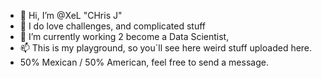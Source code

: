 - 👋 Hi, I’m @XeL "CHris J" 
- 👀 I do love challenges, and complicated stuff
- 🌱 I’m currently working 2 become a Data Scientist, 
- 📫 This is my playground, so you´ll see here weird stuff uploaded here.
- 50% Mexican / 50% American, feel free to send a message.
<!---
Chelqq/Chelqq is a ✨ special ✨ repository because its `README.md` (this file) appears on your GitHub profile.
You can click the Preview link to take a look at your changes.
--->
